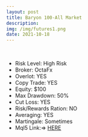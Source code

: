 ```yaml
---
layout: post
title: Baryon 100-All Market
description: 
img: /img/futures1.png
date: 2021-10-18
---
```





<Br>
   
* Risk Level: High Risk
* Broker: OctaFx
* Overlot: YES
* Copy Trade: YES
* Equity: $100
* Max Drawdown: 50%
* Cut Loss: YES
* Risk/Rewards Ration: NO
* Averaging: YES
* Martingale: Sometimes
* Mql5 Link:=> [HERE](https://www.mql5.com/en/signals/1287647?source=Site+Profile)

  
  



